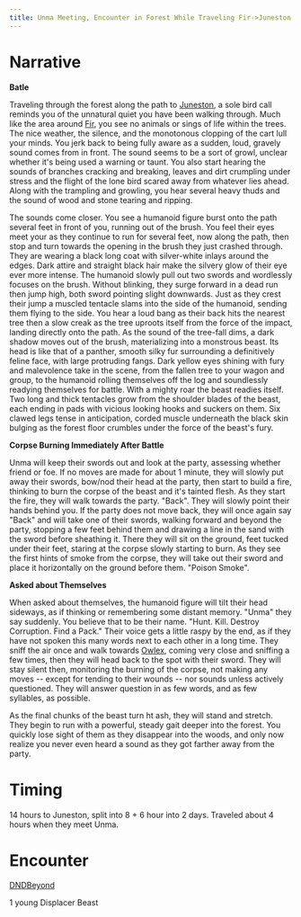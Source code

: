 ```yaml
---
title: Unma Meeting, Encounter in Forest While Traveling Fir->Juneston
---
```


# Narrative

**Batle**

Traveling through the forest along the path to [Juneston](../places/juneston.md), a sole bird call reminds you of the unnatural quiet you have been walking through. Much like the area around [Fir](../places/fir.md), you see no animals or sings of life within the trees. The nice weather, the silence, and the monotonous clopping of the cart lull your minds. You jerk back to being fully aware as a sudden, loud, gravely sound comes from in front. The sound seems to be a sort of growl, unclear whether it's being used a warning or taunt. You also start hearing the sounds of branches cracking and breaking, leaves and dirt crumpling under stress and the flight of the lone bird scared away from whatever lies ahead. Along with the trampling and growling, you hear several heavy thuds and the sound of wood and stone tearing and ripping. 

The sounds come closer. You see a humanoid figure burst onto the path several feet in front of you, running out of the brush. You feel their eyes meet your as they continue to run for several feet, now along the path, then stop and turn towards the opening in the brush they just crashed through. They are wearing a black long coat with silver-white inlays around the edges. Dark attire and straight black hair make the silvery glow of their eye ever more intense. The humanoid slowly pull out two swords and wordlessly focuses on the brush. Without blinking, they surge forward in a dead run then jump high, both sword pointing slight downwards. Just as they crest their jump a muscled tentacle slams into the side of the humanoid, sending them flying to the side. You hear a loud bang as their back hits the nearest tree then a slow creak as the tree uproots itself from the force of the impact, landing directly onto the path. As the sound of the tree-fall dims, a dark shadow moves out of the brush, materializing into a monstrous beast. Its head is like that of a panther, smooth silky fur surrounding a definitively feline face, with large protruding fangs. Dark yellow eyes shining with fury and malevolence take in the scene, from the fallen tree to your wagon and group, to the humanoid rolling themselves off the log and soundlessly readying themselves for battle. With a mighty roar the beast readies itself. Two long and thick tentacles grow from the shoulder blades of the beast, each ending in pads with vicious looking hooks and suckers on them. Six clawed legs tense in anticipation, corded muscle underneath the black skin bulging as the forest floor crumbles under the force of the beast's fury.

**Corpse Burning Immediately After Battle**

Unma will keep their swords out and look at the party, assessing whether friend or foe. If no moves are made for about 1 minute, they will slowly put away their swords, bow/nod their head at the party, then start to build a fire, thinking to burn the corpse of the beast and it's tainted flesh. As they start the fire, they will walk towards the party. "Back". They will slowly point their hands behind you. If the party does not move back, they will once again say "Back" and will take one of their swords, walking forward and beyond the party, stopping a few feet behind them and drawing a line in the sand with the sword before sheathing it. There they will sit on the ground, feet tucked under their feet, staring at the corpse slowly starting to burn. As they see the first hints of smoke from the corpse, they will take out their sword and place it horizontally on the ground before them. "Poison Smoke".

**Asked about Themselves**

When asked about themselves, the humanoid figure will tilt their head sideways, as if thinking or remembering some distant memory. "Unma" they say suddenly. You believe that to be their name. "Hunt. Kill. Destroy Corruption. Find a Pack." Their voice gets a little raspy by the end, as if they have not spoken this many words next to each other in a long time. They sniff the air once and walk towards [Owlex](../characters/owlex.md), coming very close and sniffing a few times, then they will head back to the spot with their sword. They will stay silent then, monitoring the burning of the corpse, not making any moves -- except for tending to their wounds -- nor sounds unless actively questioned. They will answer question in as few words, and as few syllables, as possible. 

As the final chunks of the beast turn ht ash, they will stand and stretch. They begin to run with a powerful, steady gait deeper into the forest. You quickly lose sight of them as they disappear into the woods, and only now realize you never even heard a sound as they got farther away from the party.

# Timing

14 hours to Juneston, split into 8 + 6 hour into 2 days. Traveled about 4 hours when they meet Unma.

# Encounter

<a target="_blank" rel="noopener noreferrer" href="https://www.dndbeyond.com/encounters/4d037714-a2bf-45e2-a124-b5a98fb4f2bb">DNDBeyond</a>


1 young Displacer Beast
